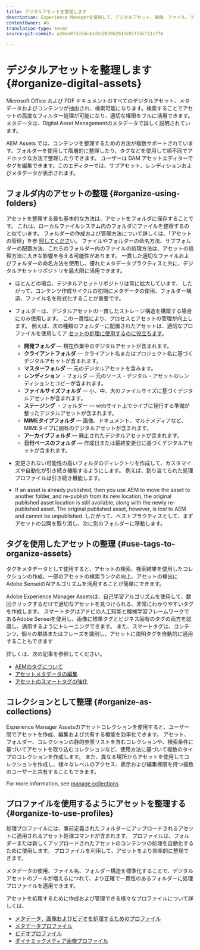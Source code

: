 ```yaml
---
title: デジタルアセットを整理します
description: Experience Managerを使用して、デジタルアセット、画像、ファイル、フォルダーなどを整理します。
contentOwner: AG
translation-type: tm+mt
source-git-commit: a39ee0f435dc43d2c2830b2947e91ffdcf11c7f6

---
```



# デジタルアセットを整理します {#organize-digital-assets}

Microsoft Office および PDF ドキュメントのすべてのデジタルアセット、メタデータおよびコンテンツが抽出され、検索可能になります。検索することでアセットの高度なフィルター処理が可能になり、適切な権限をフルに活用できます。メタデータは、Digital Asset Managementのメタデータで詳しく説明されています。

AEM Assets では、コンテンツを整理するための方法が複数サポートされています。フォルダーを使用して階層的に整理したり、タグなどを使用して順不同でアドホックな方法で整理したりできます。 ユーザーは DAM アセットエディターでタグを編集できます。このエディターでは、サブアセット、レンディションおよびメタデータが表示されます。

## フォルダ内のアセットの整理 {#organize-using-folders}

アセットを整理する最も基本的な方法は、アセットをフォルダに保存することです。 これは、ローカルファイルシステム内のフォルダにファイルを整理するのと似ています。 フォルダーの作成および管理方法について詳しくは、「アセットの管理」を参 [照してくださ](managing-assets-touch-ui.md)い。 ファイルやフォルダーの命名方法、サブフォルダーの配置方法、これらのフォルダー内のファイルの処理方法は、アセットの処理方法に大きな影響を与える可能性があります。 一貫した適切なファイルおよびフォルダーの命名方法を使用し、優れたメタデータプラクティスと共に、デジタルアセットリポジトリを最大限に活用できます。

* ほとんどの場合、デジタルアセットリポジトリは常に拡大しています。 したがって、コンテンツ作成サイクルの初期にメタデータの使用、フォルダー構造、ファイル名を形式化することが重要です。
* フォルダーは、デジタルアセットの一貫したストレージ構造を構築する場合にのみ使用します。 この一貫性により、プロセスとアセットの管理が向上します。 例えば、次の種類のフォルダーに配置されたアセットは、適切なプロファイルを使用してア [セットの処理に使用するのに役立ちます](processing-profiles.md)。

   * **開発フォルダ** — 現在作業中のデジタルアセットが含まれます。
   * **クライアントフォルダ** — クライアント名またはプロジェクト名に基づくデジタルアセットが含まれます。
   * **マスターフォルダ** — 元のデジタルアセットを含みます。
   * **レンディション** ・フォルダ — 元のソース・デジタル・アセットのレンディションとコピーが含まれます。
   * **ファイルサイズフォルダ** — 小、中、大のファイルサイズに基づくデジタルアセットが含まれます。
   * **ステージング** ・フォルダー — webサイト上でライブに発行する準備が整ったデジタルアセットが含まれます。
   * **MIMEタイプフォルダ** — 画像、ドキュメント、マルチメディアなど、MIMEタイプに固有のデジタルアセットが含まれます。
   * **アーカイブフォルダ** — 廃止されたデジタルアセットが含まれます。
   * **日付ベースのフォルダ** — 作成日または最終変更日に基づくデジタルアセットが含まれます。

* 変更されない可能性の高いフォルダのディレクトリを作成して、カスタマイズや自動化が引き続き機能するようにします。 例えば、割り当てられた処理プロファイルは引き続き機能します。
* If an asset is already published, then you use AEM to move the asset to another folder, and re-publish from its new location, the original published asset location is still available, along with the newly re-published asset. The original published asset, however, is *lost* to AEM and cannot be unpublished. したがって、ベストプラクティスとして、まずアセットの公開を取り消し、次に別のフォルダーに移動します。

## タグを使用したアセットの整理 {#use-tags-to-organize-assets}

タグをメタデータとして使用すると、アセットの検索、検索結果を使用したコレクションの作成、一部のアセットの検索ランクの向上、アセットの検出にAdobe SenseiのAIアルゴリズムを活用することが簡単にできます。

Adobe Experience Manager Assetsは、自己学習アルゴリズムを使用して、数回クリックするだけで適切なアセットを見つけられる、非常にわかりやすいタグを作成します。 スマートタグはアドビの人工知能と機械学習フレームワークであるAdobe Senseiを使用し、画像に標準タグとビジネス固有のタグの両方を認識し、適用するようにトレーニングできます。 また、スマートタグは、コンテンツ、個々の単語またはフレーズを識別し、アセットに説明タグを自動的に適用することもできます

詳しくは、次の記事を参照してください。

* [AEMのタグについて](/help/sites-authoring/tags.md)
* [アセットメタデータの編集](meta-edit.md)
* [アセットのスマートタグの強化](enhanced-smart-tags.md)

## コレクションとして整理 {#organize-as-collections}

Experience Manager Assetsのアセットコレクションを使用すると、ユーザー間でアセットを作成、編集および共有する機能を効率化できます。 アセット、フォルダー、コレクションの静的参照リストを含むコレクションや、検索条件に基づいてアセットを取り込むコレクションなど、使用方法に基づいて複数のタイプのコレクションを作成します。  また、異なる場所からアセットを使用してコレクションを作成し、様々なレベルのアクセス、表示および編集権限を持つ複数のユーザーと共有することもできます。

For more information, see [manage collections](managing-collections-touch-ui.md)

<!-- TBD items: add screenshots where applicable
Any hints/recommendations of when to use what method of organizing? Some examples of how organizing helps towards a better taxonomy and improved content velocity.
Add back links to blog posts by marketing?
-->

## プロファイルを使用するようにアセットを整理する {#organize-to-use-profiles}

処理プロファイルには、事前定義されたフォルダーにアップロードされるアセットに適用されるアセット処理コマンドが含まれます。 プロファイルは、フォルダーまたは新しくアップロードされたアセットのコンテンツの処理を自動化するために使用します。 プロファイルを利用して、アセットをより効率的に整理できます。

メタデータの使用、ファイル名、フォルダー構造を標準化することで、デジタルアセットのプールが増えるにつれて、より正確で一貫性のあるフォルダーに処理プロファイルを適用できます。

アセットを処理するために作成および管理できる様々なプロファイルについて詳しくは、

* [メタデータ、画像およびビデオを処理するためのプロファイル](processing-profiles.md)
* [メタデータプロファイル](metadata-profiles.md)
* [ビデオプロファイル](video-profiles.md)
* [ダイナミックメディア画像プロファイル](image-profiles.md)
